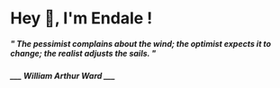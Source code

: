 <h1 title="head"> Hey 👋, I'm Endale !</h1>

**<h5><i>" The pessimist complains about the wind; the optimist expects it to change; the realist adjusts the sails. "</i></h5>**

*<b>___ William Arthur Ward ___</b>*
